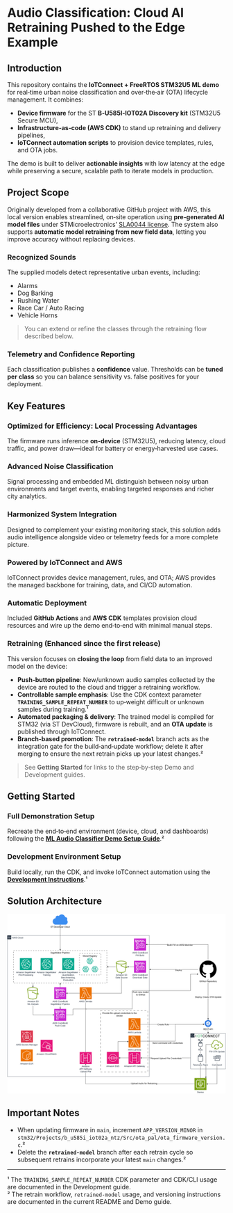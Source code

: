 # Audio Classification: Cloud AI Retraining Pushed to the Edge Example

## Introduction

This repository contains the **IoTConnect + FreeRTOS STM32U5 ML demo** for real‑time urban noise classification and over‑the‑air (OTA) lifecycle management. It combines:
- **Device firmware** for the ST **B‑U585I‑IOT02A Discovery kit** (STM32U5 Secure MCU),
- **Infrastructure‑as‑code (AWS CDK)** to stand up retraining and delivery pipelines,
- **IoTConnect automation scripts** to provision device templates, rules, and OTA jobs.

The demo is built to deliver **actionable insights** with low latency at the edge while preserving a secure, scalable path to iterate models in production.

## Project Scope

Originally developed from a collaborative GitHub project with AWS, this local version enables streamlined, on‑site operation using **pre‑generated AI model files** under STMicroelectronics’ [SLA0044 license](https://www.st.com/resource/en/license/SLA0044_SE-MW.pdf). The system also supports **automatic model retraining from new field data**, letting you improve accuracy without replacing devices.

### Recognized Sounds

The supplied models detect representative urban events, including:

- Alarms
- Dog Barking
- Rushing Water
- Race Car / Auto Racing
- Vehicle Horns

> You can extend or refine the classes through the retraining flow described below.

### Telemetry and Confidence Reporting

Each classification publishes a **confidence** value. Thresholds can be **tuned per class** so you can balance sensitivity vs. false positives for your deployment.

## Key Features

### Optimized for Efficiency: Local Processing Advantages

The firmware runs inference **on‑device** (STM32U5), reducing latency, cloud traffic, and power draw—ideal for battery or energy‑harvested use cases.

### Advanced Noise Classification

Signal processing and embedded ML distinguish between noisy urban environments and target events, enabling targeted responses and richer city analytics.

### Harmonized System Integration

Designed to complement your existing monitoring stack, this solution adds audio intelligence alongside video or telemetry feeds for a more complete picture.

### Powered by IoTConnect and AWS

IoTConnect provides device management, rules, and OTA; AWS provides the managed backbone for training, data, and CI/CD automation.

### Automatic Deployment

Included **GitHub Actions** and **AWS CDK** templates provision cloud resources and wire up the demo end‑to‑end with minimal manual steps.

### Retraining (Enhanced since the first release)

This version focuses on **closing the loop** from field data to an improved model on the device:

- **Push‑button pipeline**: New/unknown audio samples collected by the device are routed to the cloud and trigger a retraining workflow.
- **Controllable sample emphasis**: Use the CDK context parameter **`TRAINING_SAMPLE_REPEAT_NUMBER`** to up‑weight difficult or unknown samples during training.¹
- **Automated packaging & delivery**: The trained model is compiled for STM32 (via ST DevCloud), firmware is rebuilt, and an **OTA update** is published through IoTConnect.
- **Branch‑based promotion**: The **`retrained-model`** branch acts as the integration gate for the build‑and‑update workflow; delete it after merging to ensure the next retrain picks up your latest changes.²

> See **Getting Started** for links to the step‑by‑step Demo and Development guides.

## Getting Started

### Full Demonstration Setup

Recreate the end‑to‑end environment (device, cloud, and dashboards) following the **[ML Audio Classifier Demo Setup Guide](DEMO.md)**.²

### Development Environment Setup

Build locally, run the CDK, and invoke IoTConnect automation using the **[Development Instructions](DEVELOPMENT.md)**.¹

## Solution Architecture

<img src="media/architecture.png" alt="Solution Architecture Diagram"/>

## Important Notes

- When updating firmware in `main`, increment `APP_VERSION_MINOR` in  
  `stm32/Projects/b_u585i_iot02a_ntz/Src/ota_pal/ota_firmware_version.c`.²
- Delete the **`retrained-model`** branch after each retrain cycle so subsequent retrains incorporate your latest `main` changes.²

---

¹ The `TRAINING_SAMPLE_REPEAT_NUMBER` CDK parameter and CDK/CLI usage are documented in the Development guide.  
² The retrain workflow, `retrained-model` usage, and versioning instructions are documented in the current README and Demo guide.

